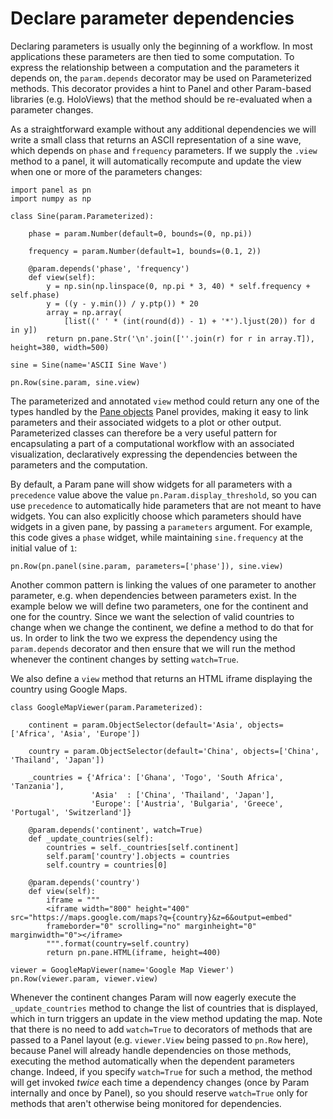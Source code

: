 # Declare parameter dependencies

Declaring parameters is usually only the beginning of a workflow. In most applications these parameters are then tied to some computation. To express the relationship between a computation and the parameters it depends on, the ``param.depends`` decorator may be used on Parameterized methods. This decorator provides a hint to Panel and other Param-based libraries (e.g. HoloViews) that the method should be re-evaluated when a parameter changes.

As a straightforward example without any additional dependencies we will write a small class that returns an ASCII representation of a sine wave, which depends on `phase` and `frequency` parameters. If we supply the ``.view`` method to a panel, it will automatically recompute and update the view when one or more of the parameters changes:

```{pyodide}
import panel as pn
import numpy as np

class Sine(param.Parameterized):

    phase = param.Number(default=0, bounds=(0, np.pi))

    frequency = param.Number(default=1, bounds=(0.1, 2))

    @param.depends('phase', 'frequency')
    def view(self):
        y = np.sin(np.linspace(0, np.pi * 3, 40) * self.frequency + self.phase)
        y = ((y - y.min()) / y.ptp()) * 20
        array = np.array(
            [list((' ' * (int(round(d)) - 1) + '*').ljust(20)) for d in y])
        return pn.pane.Str('\n'.join([''.join(r) for r in array.T]), height=380, width=500)

sine = Sine(name='ASCII Sine Wave')

pn.Row(sine.param, sine.view)
```

The parameterized and annotated ``view`` method could return any one of the types handled by the [Pane objects](../user_guide/Components.md#Panes) Panel provides, making it easy to link parameters and their associated widgets to a plot or other output. Parameterized classes can therefore be a very useful pattern for encapsulating a part of a computational workflow with an associated visualization, declaratively expressing the dependencies between the parameters and the computation.

By default, a Param pane will show widgets for all parameters with a `precedence` value above the value `pn.Param.display_threshold`, so you can use `precedence` to automatically hide parameters that are not meant to have widgets.  You can also explicitly choose which parameters should have widgets in a given pane, by passing a `parameters` argument.  For example, this code gives a `phase` widget, while maintaining `sine.frequency` at the initial value of `1`:


```{pyodide}
pn.Row(pn.panel(sine.param, parameters=['phase']), sine.view)
```

Another common pattern is linking the values of one parameter to another parameter, e.g. when dependencies between parameters exist. In the example below we will define two parameters, one for the continent and one for the country. Since we want the selection of valid countries to change when we change the continent, we define a method to do that for us. In order to link the two we express the dependency using the ``param.depends`` decorator and then ensure that we will run the method whenever the continent changes by setting ``watch=True``.

We also define a ``view`` method that returns an HTML iframe displaying the country using Google Maps.


```{pyodide}
class GoogleMapViewer(param.Parameterized):

    continent = param.ObjectSelector(default='Asia', objects=['Africa', 'Asia', 'Europe'])

    country = param.ObjectSelector(default='China', objects=['China', 'Thailand', 'Japan'])

    _countries = {'Africa': ['Ghana', 'Togo', 'South Africa', 'Tanzania'],
                  'Asia'  : ['China', 'Thailand', 'Japan'],
                  'Europe': ['Austria', 'Bulgaria', 'Greece', 'Portugal', 'Switzerland']}

    @param.depends('continent', watch=True)
    def _update_countries(self):
        countries = self._countries[self.continent]
        self.param['country'].objects = countries
        self.country = countries[0]

    @param.depends('country')
    def view(self):
        iframe = """
        <iframe width="800" height="400" src="https://maps.google.com/maps?q={country}&z=6&output=embed"
        frameborder="0" scrolling="no" marginheight="0" marginwidth="0"></iframe>
        """.format(country=self.country)
        return pn.pane.HTML(iframe, height=400)

viewer = GoogleMapViewer(name='Google Map Viewer')
pn.Row(viewer.param, viewer.view)
```

Whenever the continent changes Param will now eagerly execute the ``_update_countries`` method to change the list of countries that is displayed, which in turn triggers an update in the view method updating the map. Note that there is no need to add ``watch=True`` to decorators of methods that are passed to a Panel layout (e.g. ``viewer.View`` being passed to ``pn.Row`` here), because Panel will already handle dependencies on those methods, executing the method automatically when the dependent parameters change. Indeed, if you specify ``watch=True`` for such a method, the method will get invoked _twice_ each time a dependency changes (once by Param internally and once by Panel), so you should reserve ``watch=True`` only for methods that aren't otherwise being monitored for dependencies.
